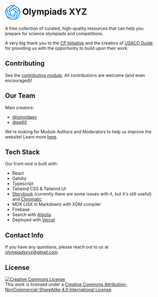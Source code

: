 
# <img src="./src/assets/social-media-image.png" alt="logo" width="50" style="vertical-align: middle"/> Olympiads XYZ

A free collection of curated, high-quality resources that can help you prepare for science olympiads and competitions.

A very big thank you to the [CP Initiative](https://joincpi.org/) and the creators of [USACO Guide](https://usaco.guide/) for providing us with the opportunity to build upon their work.


## Contributing

See the [contributing module](https://olympiads-xyz-bg.vercel.app/general/contributing). All contributions are welcome (and even encouraged)!

## Our Team

Main creators:
- [@ismoldaev](https://github.com/ismoldayev)
- [@pe60](https://github.com/pe60)

We're looking for Module Authors and Moderators to help us improve the website! Learn more [here](https://olympiads-xyz-bg.vercel.app/general/become-author).

## Tech Stack

Our front-end is built with:

- React
- Gatsby
- Typescript
- Tailwind CSS & Tailwind UI
- [Storybook](https://storybook.js.org/) (currently there are some issues with it, but it's still useful) and [Chromatic](https://www.chromatic.com/)
- MDX (JSX in Markdown) with XDM compiler
- Firebase
- Search with [Algolia](https://www.algolia.com/)
- Deployed with [Vercel](https://vercel.com/)

## Contact Info

If you have any questions, please reach out to us at olympiadsxyz@gmail.com.

## License

<a rel="license" href="http://creativecommons.org/licenses/by-nc-sa/4.0/"><img alt="Creative Commons License" style="border-width:0" src="https://i.creativecommons.org/l/by-nc-sa/4.0/88x31.png" /></a><br />This work is licensed under a
<a rel="license" href="http://creativecommons.org/licenses/by-nc-sa/4.0/">Creative Commons Attribution-NonCommercial-ShareAlike 4.0 International License</a>.
